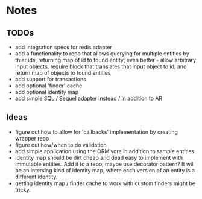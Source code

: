 # Notes

## TODOs

- add integration specs for redis adapter
- add a functionality to repo that allows querying for multiple entities
by thier ids, returning map of id to found entity; even better - allow
arbitrary input objects, require block that translates that input object
to id, and return map of objects to found entities
- add support for transactions
- add optional 'finder' cache
- add optional identity map
- add simple SQL / Sequel adapter instead / in addition to AR

## Ideas

- figure out how to allow for 'callbacks' implementation by creating wrapper repo
- figure out how/when to do validation
- add simple application using the ORMivore in addition to sample
entities
- identity map should be dirt cheap and dead easy to implement with
immutable entities. Add it to a repo, maybe use decorator pattern? It
will be an intersing kind of identity map, where each version of an
entity is a different identity.
- getting identity map / finder cache to work with custom finders might
be tricky.

